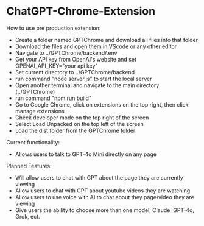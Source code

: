 # ChatGPT-Chrome-Extension

How to use pre production extension:
  - Create a folder named GPTChrome and download all files into that folder
  - Download the files and open them in VScode or any other editor
  - Navigate to ../GPTChrome/backend/.env
  - Get your API key from OpenAI's website and set OPENAI_API_KEY="your api key"
  - Set current directory to ../GPTChrome/backend
  - run command "node server.js" to start the local server
  - Open another terminal and navigate to the main directory (../GPTChrome)
  - run command "npm run build"
  - Go to Google Chrome, click on extensions on the top right, then click manage extensions
  - Check developer mode on the top right of the screen
  - Select Load Unpacked on the top left of the screen
  - Load the dist folder from the GPTChrome folder




Current functionality:
  - Allows users to talk to GPT-4o Mini directly on any page



Planned Features:
  - Will allow users to chat with GPT about the page they are currently viewing
  - Allow users to chat with GPT about youtube videos they are watching
  - Allow users to use voice with AI to chat about they page/video they are viewing
  - Give users the ability to choose more than one model, Claude, GPT-4o, Grok, ect.
